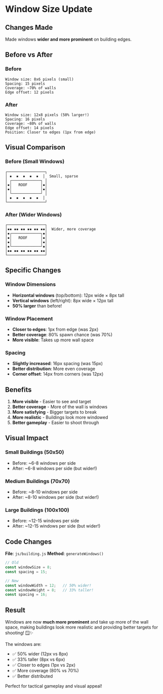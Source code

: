 # Window Size Update

## Changes Made

Made windows **wider and more prominent** on building edges.

## Before vs After

### Before
```
Window size: 8x6 pixels (small)
Spacing: 15 pixels
Coverage: ~70% of walls
Edge offset: 12 pixels
```

### After
```
Window size: 12x8 pixels (50% larger!)
Spacing: 16 pixels
Coverage: ~80% of walls
Edge offset: 14 pixels
Position: Closer to edges (1px from edge)
```

## Visual Comparison

### Before (Small Windows)
```
┌─────────────────┐
│ ▪  ▪  ▪  ▪  ▪  │  Small, sparse
│ ┌─────────────┐ │
│▪│   ROOF      │▪│
│▪│             │▪│
│ └─────────────┘ │
│ ▪  ▪  ▪  ▪  ▪  │
└─────────────────┘
```

### After (Wider Windows)
```
┌─────────────────┐
│▪▪ ▪▪ ▪▪ ▪▪ ▪▪ ▪▪│  Wider, more coverage
│▪┌─────────────┐▪│
│▪│   ROOF      │▪│
│▪│             │▪│
│▪└─────────────┘▪│
│▪▪ ▪▪ ▪▪ ▪▪ ▪▪ ▪▪│
└─────────────────┘
```

## Specific Changes

### Window Dimensions
- **Horizontal windows** (top/bottom): 12px wide × 8px tall
- **Vertical windows** (left/right): 8px wide × 12px tall
- **50% larger** than before!

### Window Placement
- **Closer to edges**: 1px from edge (was 2px)
- **Better coverage**: 80% spawn chance (was 70%)
- **More visible**: Takes up more wall space

### Spacing
- **Slightly increased**: 16px spacing (was 15px)
- **Better distribution**: More even coverage
- **Corner offset**: 14px from corners (was 12px)

## Benefits

1. **More visible** - Easier to see and target
2. **Better coverage** - More of the wall is windows
3. **More satisfying** - Bigger targets to break
4. **More realistic** - Buildings look more windowed
5. **Better gameplay** - Easier to shoot through

## Visual Impact

### Small Buildings (50x50)
- Before: ~6-8 windows per side
- After: ~6-8 windows per side (but wider!)

### Medium Buildings (70x70)
- Before: ~8-10 windows per side
- After: ~8-10 windows per side (but wider!)

### Large Buildings (100x100)
- Before: ~12-15 windows per side
- After: ~12-15 windows per side (but wider!)

## Code Changes

**File**: `js/building.js`
**Method**: `generateWindows()`

```javascript
// Old
const windowSize = 8;
const spacing = 15;

// New
const windowWidth = 12;   // 50% wider!
const windowHeight = 8;   // 33% taller!
const spacing = 16;
```

## Result

Windows are now **much more prominent** and take up more of the wall space, making buildings look more realistic and providing better targets for shooting! 🪟✨

The windows are:
- ✅ 50% wider (12px vs 8px)
- ✅ 33% taller (8px vs 6px)
- ✅ Closer to edges (1px vs 2px)
- ✅ More coverage (80% vs 70%)
- ✅ Better distributed

Perfect for tactical gameplay and visual appeal!
